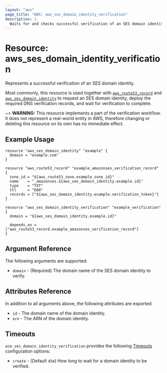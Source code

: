 ```yaml
---
layout: "aws"
page_title: "AWS: aws_ses_domain_identity_verification"
description: |-
  Waits for and checks successful verification of an SES domain identity.
---
```


# Resource: aws_ses_domain_identity_verification

Represents a successful verification of an SES domain identity.

Most commonly, this resource is used together with [`aws_route53_record`](route53_record.html) and
[`aws_ses_domain_identity`](ses_domain_identity.html) to request an SES domain identity,
deploy the required DNS verification records, and wait for verification to complete.

~> **WARNING:** This resource implements a part of the verification workflow. It does not represent a real-world entity in AWS, therefore changing or deleting this resource on its own has no immediate effect.

## Example Usage

```hcl
resource "aws_ses_domain_identity" "example" {
  domain = "example.com"
}

resource "aws_route53_record" "example_amazonses_verification_record" {
  zone_id = "${aws_route53_zone.example.zone_id}"
  name    = "_amazonses.${aws_ses_domain_identity.example.id}"
  type    = "TXT"
  ttl     = "600"
  records = ["${aws_ses_domain_identity.example.verification_token}"]
}

resource "aws_ses_domain_identity_verification" "example_verification" {
  domain = "${aws_ses_domain_identity.example.id}"

  depends_on = ["aws_route53_record.example_amazonses_verification_record"]
}
```

## Argument Reference

The following arguments are supported:

* `domain` - (Required) The domain name of the SES domain identity to verify.

## Attributes Reference

In addition to all arguments above, the following attributes are exported:

* `id` - The domain name of the domain identity.
* `arn` - The ARN of the domain identity.

## Timeouts

`acm_ses_domain_identity_verification` provides the following [Timeouts](/docs/configuration/resources.html#timeouts)
configuration options:

- `create` - (Default `45m`) How long to wait for a domain identity to be verified.
